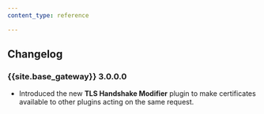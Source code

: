 ```yaml
---
content_type: reference

---
```


## Changelog

### {{site.base_gateway}} 3.0.0.0

* Introduced the new **TLS Handshake Modifier** plugin to make certificates available to other plugins acting on the same request.